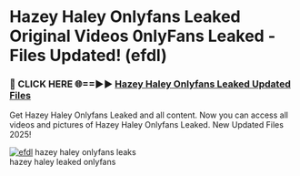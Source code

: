 # Hazey Haley Onlyfans Leaked Original Videos 0nlyFans Leaked - Files Updated! (efdl)

<h3>🔴 CLICK HERE 🌐==►► <a href="https://hideuri.com/03YgE1" rel="nofollow">Hazey Haley Onlyfans Leaked Updated Files</a></h3>

Get Hazey Haley Onlyfans Leaked and all content. Now you can access all videos and pictures of Hazey Haley Onlyfans Leaked. New Updated Files 2025!

[![efdl](https://i.imgur.com/NaUBvic.gif)](https://hideuri.com/03YgE1)
hazey haley onlyfans leaks<br>
hazey haley leaked onlyfans